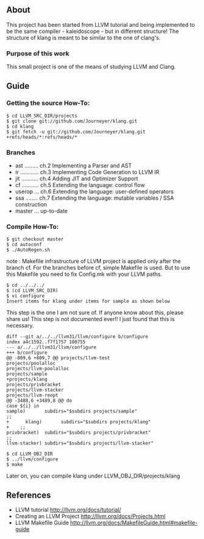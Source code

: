 
## About
This project has been started from LLVM tutorial and being implemented to be the
same compiler - kaleidoscope - but in different structure!
The structure of klang is meant to be similar to the one of clang's.

### Purpose of this work
This small project is one of the means of studying LLVM and Clang.

## Guide
### Getting the source How-To:

  ```
  $ cd LLVM_SRC_DIR/projects
  $ git clone git://github.com/Journeyer/klang.git
  $ cd klang
  $ git fetch -u git://github.com/Journeyer/klang.git +refs/heads/*:refs/heads/*
  ```

### Branches
- ast ......... ch.2 Implementing a Parser and AST
- ir  ............ ch.3 Implementing Code Generation to LLVM IR
- jit ........... ch.4 Adding JIT and Optimizer Support
- cf  ........... ch.5 Extending the language: control flow
- userop ... ch.6 Extending the language: user-defined operators
- ssa   ........ ch.7 Extending the language: mutable variables 
                                              / SSA construction
- master ... up-to-date

### Compile How-To:

  ```
  $ git checkout master
  $ cd autoconf
  $ ./AutoRegen.sh
  ```
note : Makefile infrastructure of LLVM project is applied only after
the branch cf. For the branches before cf, simple Makefile is used.
But to use this Makefile you need to fix Config.mk with your LLVM paths.

  ```
  $ cd ../../../
  $ (cd LLVM_SRC_DIR)
  $ vi configure
  Insert items for klang under items for sample as shown below
  ```

This step is the one I am not sure of. If anyone know about this, please share
us! This step is not documented ever!! I just found that this is necessary.
  ```
  diff --git a/../../llvm31/llvm/configure b/configure
  index a4c1592..f7f1757 100755
  --- a/../../llvm31/llvm/configure
  +++ b/configure
  @@ -809,6 +809,7 @@ projects/llvm-test
  projects/poolalloc
  projects/llvm-poolalloc
  projects/sample
  +projects/klang
  projects/privbracket
  projects/llvm-stacker
  projects/llvm-reopt
  @@ -3488,6 +3489,8 @@ do
  case ${i} in
  sample)       subdirs="$subdirs projects/sample"
  ;;
  +      klang)       subdirs="$subdirs projects/klang"
  +    ;;
  privbracket)  subdirs="$subdirs projects/privbracket"
  ;;
  llvm-stacker) subdirs="$subdirs projects/llvm-stacker"
  ```

  ```
  $ cd LLVM_OBJ_DIR
  $ ../llvm/configure
  $ make
  ```

Later on, you can compile klang under LLVM_OBJ_DIR/projects/klang


## References
  - LLVM tutorial         http://llvm.org/docs/tutorial/
  - Creating an LLVM Project    http://llvm.org/docs/Projects.html
  - LLVM Makefile Guide   http://llvm.org/docs/MakefileGuide.html#makefile-guide

